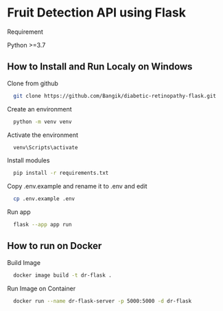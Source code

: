# Fruit Detection API using Flask

Requirement

Python >=3.7

## How to Install and Run Localy on Windows

Clone from github
```bash
  git clone https://github.com/Bangik/diabetic-retinopathy-flask.git
```

Create an environment
```bash
  python -m venv venv
```

Activate the environment
```bash
  venv\Scripts\activate
```

Install modules
```bash
  pip install -r requirements.txt
```

Copy .env.example and rename it to .env and edit
```bash
  cp .env.example .env
```

Run app
```bash
  flask --app app run
```

## How to run on Docker

Build Image

```bash
  docker image build -t dr-flask .
```

Run Image on Container

```bash
  docker run --name dr-flask-server -p 5000:5000 -d dr-flask
```
